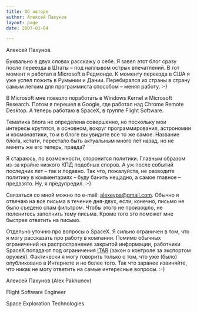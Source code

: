 ```yaml
---
title: Об авторе
author: Алексей Пахунов
layout: page
date: 2007-01-04

---
```

Алексей Пахунов.

Буквально в двух словах расскажу о себе. Я завел этот блог сразу после переезда в Штаты &#8211; под наплывом острых впечатлений. В тот момент я работал в Microsoft в Редмонде. К моменту переезда в США я уже успел пожить в Румынии и Дании. Перебирался из страны в страну самым легким для программиста способом &#8211; меняя работу. :-)

В Microsoft мне повезло поработать в Windows Kernel и Microsoft Research. Потом я перешел в Google, где работал над Chrome Remote Desktop. А теперь работаю в SpaceX, в группе Flight Software.

Тематика блога не определена совершенно, но поскольку мои интересы крутятся, в основном, вокруг программирования, астрономии и космонавтики, то и в блоге вы увидите все то же самое. Название блога, кстати, перестало быть актуальным много лет назад, но не менять же его теперь, правда?

Я стараюсь, по возможности, сторонится политики. Главным образом из-за крайне низкого КПД подобных споров. А уж после событий последних лет &#8211; так и подавно. Так что, пожалуйста, не разводите политику в комментариях &#8211; буду банить нещадно, а самое главное &#8211; предвзято. Ну, я предупредил. :-)

Связаться со мной можно по e-mail: <alexeypa@gmail.com>. Обычно я отвечаю на все письма в течение дня-двух, если, конечно, письмо не было съедено спам фильтром. Чтобы этого не произошло, не поленитесь заполнить тему письма. Кроме того это поможет мне быстрее ответить на письмо.

Отдельно уточню про вопросы о SpaceX. Я сильно ограничен в том, что я могу рассказать про работу в компании. Помимо обычных ограничений на распространение закрытой информации, работники SpaceX попадают под ограничения [ITAR][1] (закон о контроле за экспортом оружия). Фактически я могу говорить только о том, что уже (было) опубликовано в Интернете и не более того. Так что заранее извиняйте, что никак не могу ответить на самые интересные вопросы. :-)

Алексей Пахунов (Alex Pakhunov)

Flight Software Engineer

Space Exploration Technologies

[1]: https://gov-relations.com/itar/
